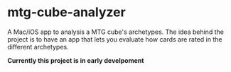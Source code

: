 # mtg-cube-analyzer
A Mac/iOS app to analysis a MTG cube's archetypes. The idea behind the project is to have an app that lets you evaluate how cards are rated in the different archetypes.


**Currently this project is in early develpoment**
